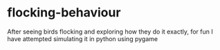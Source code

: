 # flocking-behaviour
After seeing birds flocking and exploring how they do it exactly, for fun I have attempted simulating it in python using pygame

